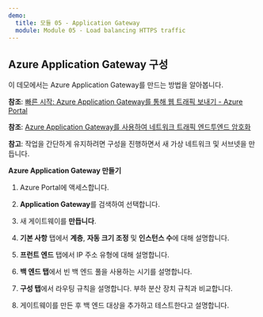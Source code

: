 ```yaml
---
demo:
  title: 모듈 05 - Application Gateway
  module: Module 05 - Load balancing HTTPS traffic
---
```

## Azure Application Gateway 구성

이 데모에서는 Azure Application Gateway를 만드는 방법을 알아봅니다. 

**참조**: [빠른 시작: Azure Application Gateway를 통해 웹 트래픽 보내기 - Azure Portal](https://learn.microsoft.com/azure/application-gateway/quick-create-portal)

**참조**: [Azure Application Gateway를 사용하여 네트워크 트래픽 엔드투엔드 암호화](https://github.com/MicrosoftDocs/mslearn-end-to-end-encryption-with-app-gateway)

**참고**: 작업을 간단하게 유지하려면 구성을 진행하면서 새 가상 네트워크 및 서브넷을 만듭니다. 

**Azure Application Gateway 만들기**

1. Azure Portal에 액세스합니다.

1. **Application Gateway**를 검색하여 선택합니다.

1. 새 게이트웨이를 **만듭니다**.

1. **기본 사항** 탭에서 **계층**, **자동 크기 조정** 및 **인스턴스 수**에 대해 설명합니다.

1. **프런트 엔드** 탭에서 IP 주소 유형에 대해 설명합니다.

1. **백 엔드 탭**에서 빈 백 엔드 풀을 사용하는 시기를 설명합니다.

1. **구성 탭**에서 라우팅 규칙을 설명합니다. 부하 분산 장치 규칙과 비교합니다.

1. 게이트웨이를 만든 후 백 엔드 대상을 추가하고 테스트한다고 설명합니다. 
